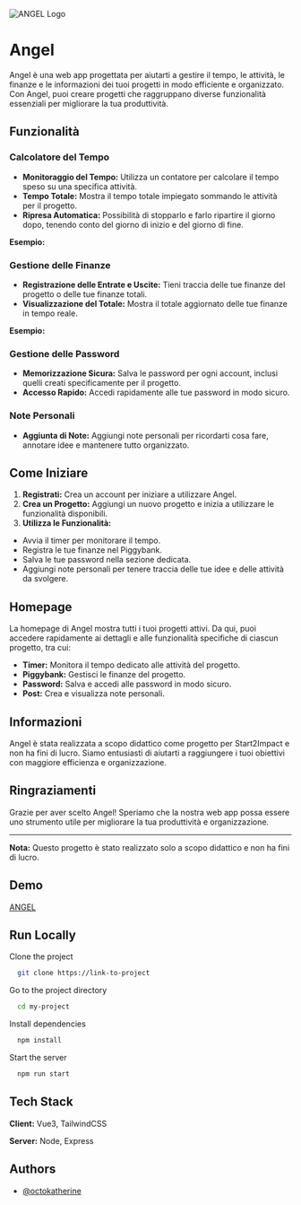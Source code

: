 
![ANGEL Logo](https://i.postimg.cc/YSYSNL9z/logo-angel.png "10x10") 

# Angel

Angel è una web app progettata per aiutarti a gestire il tempo, le attività, le finanze e le informazioni dei tuoi progetti in modo efficiente e organizzato. Con Angel, puoi creare progetti che raggruppano diverse funzionalità essenziali per migliorare la tua produttività.

## Funzionalità

### Calcolatore del Tempo
- **Monitoraggio del Tempo:** Utilizza un contatore per calcolare il tempo speso su una specifica attività.
- **Tempo Totale:** Mostra il tempo totale impiegato sommando le attività per il progetto.
- **Ripresa Automatica:** Possibilità di stopparlo e farlo ripartire il giorno dopo, tenendo conto del giorno di inizio e del giorno di fine.

**Esempio:**

### Gestione delle Finanze
- **Registrazione delle Entrate e Uscite:** Tieni traccia delle tue finanze del progetto o delle tue finanze totali.
- **Visualizzazione del Totale:** Mostra il totale aggiornato delle tue finanze in tempo reale.

**Esempio:**

### Gestione delle Password
- **Memorizzazione Sicura:** Salva le password per ogni account, inclusi quelli creati specificamente per il progetto.
- **Accesso Rapido:** Accedi rapidamente alle tue password in modo sicuro.

### Note Personali
- **Aggiunta di Note:** Aggiungi note personali per ricordarti cosa fare, annotare idee e mantenere tutto organizzato.

## Come Iniziare

1. **Registrati:** Crea un account per iniziare a utilizzare Angel.
2. **Crea un Progetto:** Aggiungi un nuovo progetto e inizia a utilizzare le funzionalità disponibili.
3. **Utilizza le Funzionalità:** 
 - Avvia il timer per monitorare il tempo.
 - Registra le tue finanze nel Piggybank.
 - Salva le tue password nella sezione dedicata.
 - Aggiungi note personali per tenere traccia delle tue idee e delle attività da svolgere.

## Homepage

La homepage di Angel mostra tutti i tuoi progetti attivi. Da qui, puoi accedere rapidamente ai dettagli e alle funzionalità specifiche di ciascun progetto, tra cui:

- **Timer:** Monitora il tempo dedicato alle attività del progetto.
- **Piggybank:** Gestisci le finanze del progetto.
- **Password:** Salva e accedi alle password in modo sicuro.
- **Post:** Crea e visualizza note personali.

## Informazioni

Angel è stata realizzata a scopo didattico come progetto per Start2Impact e non ha fini di lucro. Siamo entusiasti di aiutarti a raggiungere i tuoi obiettivi con maggiore efficienza e organizzazione.

## Ringraziamenti

Grazie per aver scelto Angel! Speriamo che la nostra web app possa essere uno strumento utile per migliorare la tua produttività e organizzazione.

---

**Nota:** Questo progetto è stato realizzato solo a scopo didattico e non ha fini di lucro.

## Demo

[ANGEL](https://angeltask.netlify.app/)


## Run Locally

Clone the project

```bash
  git clone https://link-to-project
```

Go to the project directory

```bash
  cd my-project
```

Install dependencies

```bash
  npm install
```

Start the server

```bash
  npm run start
```


## Tech Stack

**Client:** Vue3, TailwindCSS

**Server:** Node, Express


## Authors

- [@octokatherine](https://www.github.com/octokatherine)

